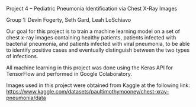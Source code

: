 Project 4 – Pediatric Pneumonia Identification via Chest X-Ray Images

Group 1: Devin Fogerty, Seth Gard, Leah LoSchiavo

Our goal for this project is to train a machine learning model on a set of chest x-ray images containing healthy patients, patients infected with bacterial pneumonia, 
and patients infected with viral pneumonia, to be able to identify positive cases and eventually distinguish between the two types of infections.

All machine learning in this project was done using the Keras API for TensorFlow and performed in Google Colaboratory.

Images used in this project were obtained from Kaggle at the following link: https://www.kaggle.com/datasets/paultimothymooney/chest-xray-pneumonia/data
